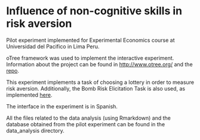 # Influence of non-cognitive skills in risk aversion

Pilot experiment implemented for Experimental Economics course at Universidad del Pacifico in Lima Peru.

oTree framework was used to implement the interactive experiment. Information about the project can be found in http://www.otree.org/ and the [repo](https://github.com/oTree-org/otree-core).

This experiment implements a task of choosing a lottery in order to measure risk aversion. Additionally, the Bomb Risk Elicitation Task is also used, as implemented [here](http://www.holzmeister.biz/).

The interface in the experiment is in Spanish.

All the files related to the data analysis (using Rmarkdown) and the database obtained from the pilot experiment can be found in the data_analysis directory.
